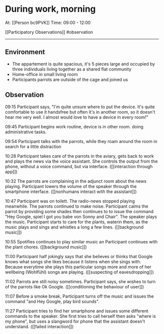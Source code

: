 # During work, morning

At: [[Person bc9PVK]]
Time: 09:00 - 12:00

[[Participatory Observations]] #observation

---

## Environment
- The appartement is quite spacious, it's 5 pieces large and occupied by three individuals living together as a shared flat community
- Home-office in small living room
- Participants parrots are outside of the cage and joined us

## Observation
09:15 Participant says, "I'm quite unsure where to put the device. It's quite comfortable to use it handsfree but often it's in another room, so it doesn't hear me very well. I almost would love to have a device in every room!"

09:45 Participant begins work routine, device is in other room. doing administrative tasks.

09:54 Participant talks with the parrots, while they roam around the room in search for a little distraction

10:28 Participant takes care of the parrots in the aviary, gets back to work and plays the news via the voice assistant. She controls the output from the phone, without a voice command, but via interface. ([[interaction through app]])

10:32 The parrots are complaining in the adjunct room about the news playing. Participant lowers the volume of the speaker through the smartphone interface. ([[nonhumans interact with the assistant]])

10:47 Participant was on toilett. The radio-news stopped playing meanwhile. The parrots continued to make noise. Participant calms the parrot by providing some shades then continues to to issue the command "Hey Google, spiel I got you babe von Sonny and Chair". The speaker plays the music. Participant starts to care for the plants, waterin them, as the music plays and sings and whistles a long a few lines. ([[background music]])

10:55 Spotifies continues to play similar music an Participant continues with the plant chores. ([[background music]])

11:00 Participant half jokingly says that she believes or thinks that Google knows what songs she likes because it listens when she sings with. Because everytime she plays this particular songs more and more of her wellbeing (Wohlfühl) songs are playing. ([[suspecting of eavesdropping]])

11:02 Parrots are still noisy sometimes. Participant says, she wishes to turn of the parrots like Ok Google. ([[conditioning the behaviour of user]])

11:07 Before a smoke break, Participant turns off the music and issues the command "and Hey Google, play bird sounds".

11:27 Participant tries to find her smartphone and issues some different commands to the speaker. She first tries to call herself then asks "where is my phone", but uses a slangword for phone that the assistant doesn't understand. ([[failed interaction]])